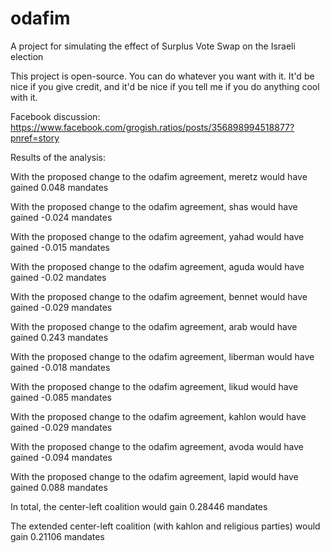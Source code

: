 # odafim
A project for simulating the effect of Surplus Vote Swap on the Israeli election

This project is open-source. You can do whatever you want with it. It'd be nice if you give credit, and it'd be nice if you tell me if you do anything cool with it.

Facebook discussion: https://www.facebook.com/grogish.ratios/posts/356898994518877?pnref=story

Results of the analysis:

With the proposed change to the odafim agreement, meretz would have gained 0.048 mandates

With the proposed change to the odafim agreement, shas would have gained -0.024 mandates

With the proposed change to the odafim agreement, yahad would have gained -0.015 mandates

With the proposed change to the odafim agreement, aguda would have gained -0.02 mandates

With the proposed change to the odafim agreement, bennet would have gained -0.029 mandates

With the proposed change to the odafim agreement, arab would have gained 0.243 mandates

With the proposed change to the odafim agreement, liberman would have gained -0.018 mandates

With the proposed change to the odafim agreement, likud would have gained -0.085 mandates

With the proposed change to the odafim agreement, kahlon would have gained -0.029 mandates

With the proposed change to the odafim agreement, avoda would have gained -0.094 mandates

With the proposed change to the odafim agreement, lapid would have gained 0.088 mandates

In total, the center-left coalition would gain 0.28446 mandates

The extended center-left coalition (with kahlon and religious parties) would gain 0.21106 mandates
